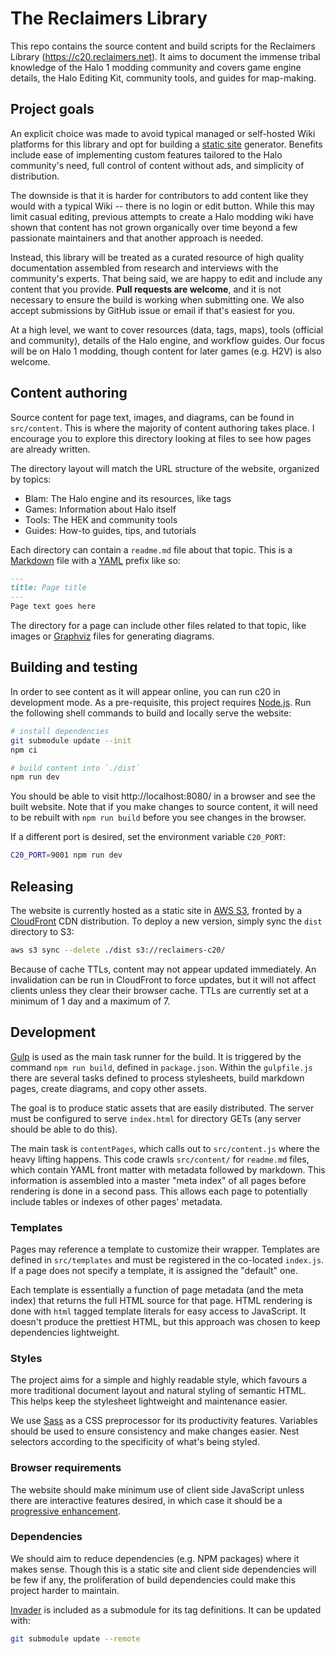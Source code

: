 # The Reclaimers Library

This repo contains the source content and build scripts for the Reclaimers Library (https://c20.reclaimers.net). It aims to document the immense tribal knowledge of the Halo 1 modding community and covers game engine details, the Halo Editing Kit, community tools, and guides for map-making.

## Project goals
An explicit choice was made to avoid typical managed or self-hosted Wiki platforms for this library and opt for building a [static site](https://en.wikipedia.org/wiki/Static_web_page) generator. Benefits include ease of implementing custom features tailored to the Halo community's need, full control of content without ads, and simplicity of distribution.

The downside is that it is harder for contributors to add content like they would with a typical Wiki -- there is no login or edit button. While this may limit casual editing, previous attempts to create a Halo modding wiki have shown that content has not grown organically over time beyond a few passionate maintainers and that another approach is needed.

Instead, this library will be treated as a curated resource of high quality documentation assembled from research and interviews with the community's experts. That being said, we are happy to edit and include any content that you provide. **Pull requests are welcome**, and it is not necessary to ensure the build is working when submitting one. We also accept submissions by GitHub issue or email if that's easiest for you.

At a high level, we want to cover resources (data, tags, maps), tools (official and community), details of the Halo engine, and workflow guides. Our focus will be on Halo 1 modding, though content for later games (e.g. H2V) is also welcome.

## Content authoring
Source content for page text, images, and diagrams, can be found in `src/content`. This is where the majority of content authoring takes place. I encourage you to explore this directory looking at files to see how pages are already written.

The directory layout will match the URL structure of the website, organized by topics:

* Blam: The Halo engine and its resources, like tags
* Games: Information about Halo itself
* Tools: The HEK and community tools
* Guides: How-to guides, tips, and tutorials

Each directory can contain a `readme.md` file about that topic. This is a [Markdown](https://www.markdownguide.org/) file with a [YAML](https://en.wikipedia.org/wiki/YAML) prefix like so:

```md
---
title: Page title
---
Page text goes here
```

The directory for a page can include other files related to that topic, like images or [Graphviz](https://graphviz.org/) files for generating diagrams.

## Building and testing
In order to see content as it will appear online, you can run c20 in development mode. As a pre-requisite, this project requires [Node.js](https://nodejs.org/en/). Run the following shell commands to build and locally serve the website:

```sh
# install dependencies
git submodule update --init
npm ci

# build content into `./dist`
npm run dev
```

You should be able to visit http://localhost:8080/ in a browser and see the built website. Note that if you make changes to source content, it will need to be rebuilt with `npm run build` before you see changes in the browser.

If a different port is desired, set the environment variable `C20_PORT`:

```sh
C20_PORT=9001 npm run dev
```

## Releasing
The website is currently hosted as a static site in [AWS S3](https://aws.amazon.com/s3/), fronted by a [CloudFront](https://aws.amazon.com/cloudfront/) CDN distribution. To deploy a new version, simply sync the `dist` directory to S3:

```sh
aws s3 sync --delete ./dist s3://reclaimers-c20/
```

Because of cache TTLs, content may not appear updated immediately. An invalidation can be run in CloudFront to force updates, but it will not affect clients unless they clear their browser cache. TTLs are currently set at a minimum of 1 day and a maximum of 7.

## Development
[Gulp](https://gulpjs.com/) is used as the main task runner for the build. It is triggered by the command `npm run build`, defined in `package.json`. Within the `gulpfile.js` there are several tasks defined to process stylesheets, build markdown pages, create diagrams, and copy other assets.

The goal is to produce static assets that are easily distributed. The server must be configured to serve `index.html` for directory GETs (any server should be able to do this).

The main task is `contentPages`, which calls out to `src/content.js` where the heavy lifting happens. This code crawls `src/content/` for `readme.md` files, which contain YAML front matter with metadata followed by markdown. This information is assembled into a master "meta index" of all pages before rendering is done in a second pass. This allows each page to potentially include tables or indexes of other pages' metadata.

### Templates
Pages may reference a template to customize their wrapper. Templates are defined in `src/templates` and must be registered in the co-located `index.js`. If a page does not specify a template, it is assigned the "default" one.

Each template is essentially a function of page metadata (and the meta index) that returns the full HTML source for that page. HTML rendering is done with `html` tagged template literals for easy access to JavaScript. It doesn't produce the prettiest HTML, but this approach was chosen to keep dependencies lightweight.

### Styles
The project aims for a simple and highly readable style, which favours a more traditional document layout and natural styling of semantic HTML. This helps keep the stylesheet lightweight and maintenance easier.

We use [Sass](https://sass-lang.com/) as a CSS preprocessor for its productivity features. Variables should be used to ensure consistency and make changes easier. Nest selectors according to the specificity of what's being styled.

### Browser requirements
The website should make minimum use of client side JavaScript unless there are interactive features desired, in which case it should be a [progressive enhancement](https://en.wikipedia.org/wiki/Progressive_enhancement).

### Dependencies
We should aim to reduce dependencies (e.g. NPM packages) where it makes sense. Though this is a static site and client side dependencies will be few if any, the proliferation of build dependencies could make this project harder to maintain.

[Invader](https://github.com/Kavawuvi/invader) is included as a submodule for its tag definitions. It can be updated with:

```sh
git submodule update --remote
```
